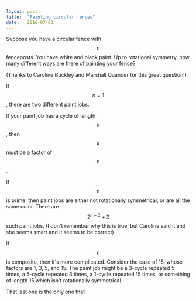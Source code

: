 ```yaml
---
layout: post
title:  "Painting circular fences"
date:   2016-07-03
---
```


Suppose you have a circular fence with $$ n$$ fenceposts. You have white and black paint. Up to rotational symmetry, how many different ways are there of painting your fence?

(Thanks to Caroline Buckley and Marshall Quander for this great question!)

If $$ n = 1$$, there are two different paint jobs.

If your paint job has a cycle of length $$ k$$, then $$ k$$ must be a factor of $$ n$$.

If $$ n$$ is prime, then paint jobs are either not rotationally symmetrical, or are all the same color. There are $$ 2^{n - 2} + 2$$ such paint jobs. (I don't remember why this is true, but Caroline said it and she seems smart and it seems to be correct)

If $$ n$$ is composite, then it's more complicated. Consider the case of 15, whose factors are 1, 3, 5, and 15. The paint job might be a 3-cycle repeated 5 times, a 5-cycle repeated 3 times, a 1-cycle repeated 15 times, or something of length 15 which isn't rotationally symmetrical.

That last one is the only one that

